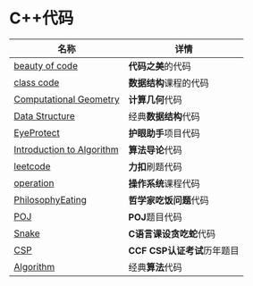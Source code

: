 # C++代码

| 名称                                                       | 详情                        |
| ---------------------------------------------------------- | --------------------------- |
| [beauty of code](beauty%20of%20code)                       | **代码之美**的代码          |
| [class code](class%20code)                                 | **数据结构**课程的代码      |
| [Computational Geometry](Computational%20Geometry)         | **计算几何**代码            |
| [Data Structure](Data%20Structure)                         | 经典**数据结构**代码        |
| [EyeProtect](EyeProtect)                                   | **护眼助手**项目代码        |
| [Introduction to Algorithm](Introduction%20to%20Algorithm) | **算法导论**代码            |
| [leetcode](leetcode)                                       | **力扣**刷题代码            |
| [operation](operation)                                     | **操作系统**课程代码        |
| [PhilosophyEating](PhilosophyEating)                       | **哲学家吃饭问题**代码      |
| [POJ](POJ)                                                 | **POJ**题目代码             |
| [Snake](Snake)                                             | **C语言课设贪吃蛇**代码     |
| [CSP](CSP)                                                 | **CCF CSP认证考试**历年题目 |
| [Algorithm](Algorithm)                                     | 经典**算法**代码            |

